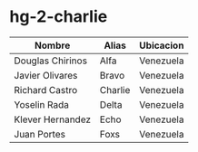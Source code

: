 # hg-2-charlie

| Nombre           | Alias   | Ubicacion  |
|------------------|---------|------------|
| Douglas Chirinos | Alfa    | Venezuela  |
| Javier Olivares  | Bravo   | Venezuela  |
| Richard Castro   | Charlie | Venezuela  |
| Yoselin Rada     | Delta   | Venezuela  |
| Klever Hernandez | Echo    | Venezuela  |
| Juan Portes      | Foxs    | Venezuela  |
